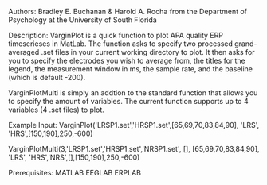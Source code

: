 Authors: Bradley E. Buchanan & Harold A. Rocha from the Department of Psychology at the University of South Florida

Description:
VarginPlot is a quick function to plot APA quality ERP timeserieses in MatLab. The function asks to specify two processed grand-averaged .set files in your current working directory to plot. It then asks for you to specify the electrodes you wish to average from, the titles for the legend, the measurement window in ms, the sample rate, and the baseline (which is default -200).

VarginPlotMulti is simply an addtion to the standard function that allows you to specify the amount of variables. The current function supports up to 4 variables (4 .set files) to plot.

Example Input:
VarginPlot('LRSP1.set','HRSP1.set',[65,69,70,83,84,90], 'LRS', 'HRS',[150,190],250,-600)

VarginPlotMulti(3,'LRSP1.set','HRSP1.set','NRSP1.set', [], [65,69,70,83,84,90], 'LRS', 'HRS','NRS',[],[150,190],250,-600)

Prerequisites:
MATLAB
EEGLAB
ERPLAB
